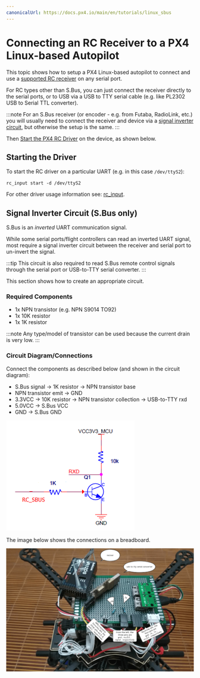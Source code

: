 ```yaml
---
canonicalUrl: https://docs.px4.io/main/en/tutorials/linux_sbus
---
```


# Connecting an RC Receiver to a PX4 Linux-based Autopilot

This topic shows how to setup a PX4 Linux-based autopilot to connect and use a [supported RC receiver](../getting_started/rc_transmitter_receiver.md) on any serial port.

For RC types other than S.Bus, you can just connect the receiver directly to the serial ports, or to USB via a USB to TTY serial cable (e.g. like PL2302 USB to Serial TTL converter).

:::note
For an S.Bus receiver (or encoder - e.g. from Futaba, RadioLink, etc.) you will usually need to connect the receiver and device via a [signal inverter circuit](#signal_inverter_circuit), but otherwise the setup is the same.
:::

Then [Start the PX4 RC Driver](#start_driver) on the device, as shown below.

<a id="start_driver"></a>

## Starting the Driver

To start the RC driver on a particular UART (e.g. in this case `/dev/ttyS2`):

```
rc_input start -d /dev/ttyS2
```

For other driver usage information see: [rc_input](../modules/modules_driver.md#rc-input).

<a id="signal_inverter_circuit"></a>

## Signal Inverter Circuit (S.Bus only)

S.Bus is an _inverted_ UART communication signal.

While some serial ports/flight controllers can read an inverted UART signal, most require a signal inverter circuit between the receiver and serial port to un-invert the signal.

:::tip
This circuit is also required to read S.Bus remote control signals through the serial port or USB-to-TTY serial converter.
:::

This section shows how to create an appropriate circuit.

### Required Components

- 1x NPN transistor (e.g. NPN S9014 TO92)
- 1x 10K resistor
- 1x 1K resistor

:::note
Any type/model of transistor can be used because the current drain is very low.
:::

### Circuit Diagram/Connections

Connect the components as described below (and shown in the circuit diagram):

- S.Bus signal &rarr; 1K resistor &rarr; NPN transistor base
- NPN transistor emit &rarr; GND
- 3.3VCC &rarr; 10K resistor &rarr; NPN transistor collection &rarr; USB-to-TTY rxd
- 5.0VCC &rarr; S.Bus VCC
- GND &rarr; S.Bus GND

![Signal inverter circuit diagram](../../assets/sbus/driver_sbus_signal_inverter_circuit_diagram.png)

The image below shows the connections on a breadboard.

![Signal inverter breadboard](../../assets/sbus/driver_sbus_signal_inverter_breadboard.png)
